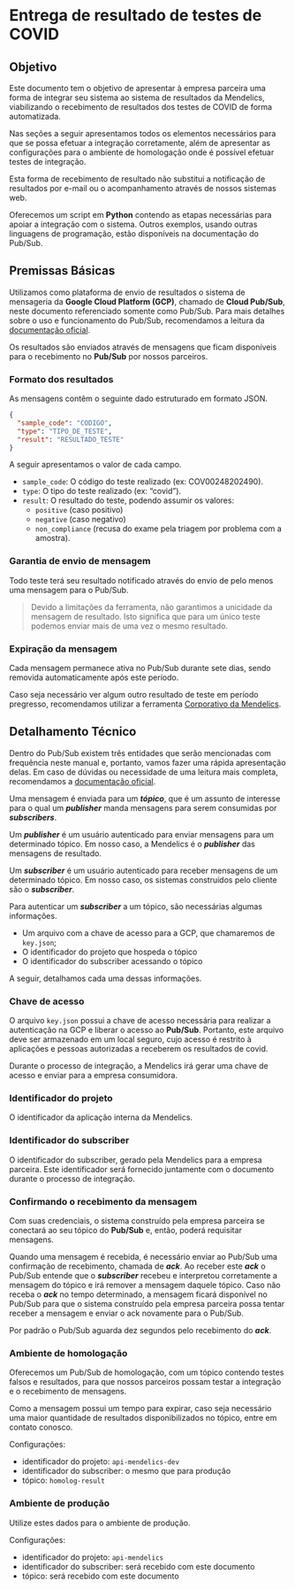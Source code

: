 # Entrega de resultado de testes de COVID

## Objetivo

Este documento tem o objetivo de apresentar à empresa parceira uma forma de integrar seu sistema ao sistema de resultados da Mendelics, viabilizando o recebimento de resultados dos testes de COVID de forma automatizada.

Nas seções a seguir apresentamos todos os elementos necessários para que se possa efetuar a integração corretamente, além de apresentar as configurações para o ambiente de homologação onde é possível efetuar testes de integração.

Esta forma de recebimento de resultado não substitui a notificação de resultados por e-mail ou o acompanhamento através de nossos sistemas web.

Oferecemos um script em **Python** contendo as etapas necessárias para apoiar a integração com o sistema. Outros exemplos, usando outras linguagens de programação, estão disponíveis na documentação do Pub/Sub.

## Premissas Básicas

Utilizamos como plataforma de envio de resultados o sistema de mensageria da **Google Cloud Platform (GCP)**, chamado de **Cloud Pub/Sub**, neste documento referenciado somente como Pub/Sub. Para mais detalhes sobre o uso e funcionamento do Pub/Sub, recomendamos a leitura da [documentação oficial](https://cloud.google.com/pubsub/docs/overview).

Os resultados são enviados através de mensagens que ficam disponíveis para o recebimento no **Pub/Sub** por nossos parceiros.

### Formato dos resultados

As mensagens contêm o seguinte dado estruturado em formato JSON.

```json
{
  "sample_code": "CODIGO",
  "type": "TIPO_DE_TESTE",
  "result": "RESULTADO_TESTE"
}
```

A seguir apresentamos o valor de cada campo.

- `sample_code`: O código do teste realizado (ex: COV00248202490).
- `type`: O tipo do teste realizado (ex: “covid”).
- `result`: O resultado do teste, podendo assumir os valores:
  - `positive` (caso positivo)
  - `negative` (caso negativo)
  - `non_compliance` (recusa do exame pela triagem por problema com a amostra).

### Garantia de envio de mensagem

Todo teste terá seu resultado notificado através do envio de pelo menos uma mensagem para o Pub/Sub.

> Devido a limitações da ferramenta, não garantimos a unicidade da mensagem de resultado. Isto significa que para um único teste podemos enviar mais de uma vez o mesmo resultado.

### Expiração da mensagem

Cada mensagem permanece ativa no Pub/Sub durante sete dias, sendo removida automaticamente após este período.

Caso seja necessário ver algum outro resultado de teste em período pregresso, recomendamos utilizar a ferramenta [Corporativo da Mendelics](https://corporativo.mendelics.com.br/).

## Detalhamento Técnico

Dentro do Pub/Sub existem três entidades que serão mencionadas com frequência neste manual e, portanto, vamos fazer uma rápida apresentação delas. Em caso de dúvidas ou necessidade de uma leitura mais completa, recomendamos a [documentação oficial](https://cloud.google.com/pubsub/docs/overview).

Uma mensagem é enviada para um **_tópico_**, que é um assunto de interesse para o qual um **_publisher_** manda mensagens para serem consumidas por **_subscribers_**.

Um **_publisher_** é um usuário autenticado para enviar mensagens para um determinado tópico. Em nosso caso, a Mendelics é o **_publisher_** das mensagens de resultado.

Um **_subscriber_** é um usuário autenticado para receber mensagens de um determinado tópico. Em nosso caso, os sistemas construídos pelo cliente são o **_subscriber_**.

Para autenticar um **_subscriber_** a um tópico, são necessárias algumas informações.

- Um arquivo com a chave de acesso para a GCP, que chamaremos de `key.json`;
- O identificador do projeto que hospeda o tópico
- O identificador do subscriber acessando o tópico

A seguir, detalhamos cada uma dessas informações.

### Chave de acesso

O arquivo `key.json` possui a chave de acesso necessária para realizar a autenticação na GCP e liberar o acesso ao **Pub/Sub**. Portanto, este arquivo deve ser armazenado em um local seguro, cujo acesso é restrito à aplicações e pessoas autorizadas a receberem os resultados de covid.

Durante o processo de integração, a Mendelics irá gerar uma chave de acesso e enviar para a empresa consumidora.

### Identificador do projeto

O identificador da aplicação interna da Mendelics.

### Identificador do subscriber

O identificador do subscriber, gerado pela Mendelics para a empresa parceira. Este identificador será fornecido juntamente com o documento durante o processo de integração.

### Confirmando o recebimento da mensagem

Com suas credenciais, o sistema construído pela empresa parceira se conectará ao seu tópico do **Pub/Sub** e, então, poderá requisitar mensagens.

Quando uma mensagem é recebida, é necessário enviar ao Pub/Sub uma confirmação de recebimento, chamada de **_ack_**. Ao receber este **_ack_** o Pub/Sub entende que o **_subscriber_** recebeu e interpretou corretamente a mensagem do tópico e irá remover a mensagem daquele tópico. Caso não receba o **_ack_** no tempo determinado, a mensagem ficará disponível no Pub/Sub para que o sistema construído pela empresa parceira possa tentar receber a mensagem e enviar o ack novamente para o Pub/Sub.

Por padrão o Pub/Sub aguarda dez segundos pelo recebimento do **_ack_**.

### Ambiente de homologação

Oferecemos um Pub/Sub de homologação, com um tópico contendo testes falsos e resultados, para que nossos parceiros possam testar a integração e o recebimento de mensagens.

Como a mensagem possui um tempo para expirar, caso seja necessário uma maior quantidade de resultados disponibilizados no tópico, entre em contato conosco.

Configurações:

- identificador do projeto: `api-mendelics-dev`
- identificador do subscriber: o mesmo que para produção
- tópico: `homolog-result`

### Ambiente de produção

Utilize estes dados para o ambiente de produção.

Configurações:

- identificador do projeto: `api-mendelics`
- identificador do subscriber: será recebido com este documento
- tópico: será recebido com este documento

